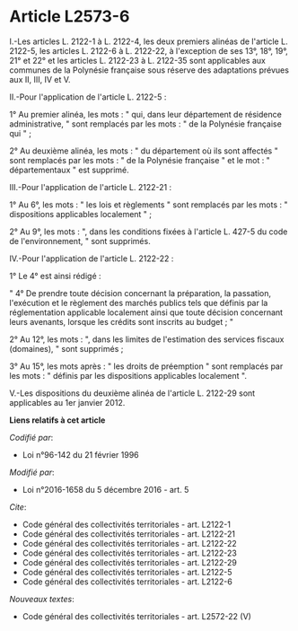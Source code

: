 # Article L2573-6

I.-Les articles L. 2122-1 à L. 2122-4, les deux premiers alinéas de l'article L. 2122-5, les articles L. 2122-6 à L. 2122-22,
à l'exception de ses 13°, 18°, 19°, 21° et 22° et les articles L. 2122-23 à L. 2122-35 sont applicables aux communes de la
Polynésie française sous réserve des adaptations prévues aux II, III, IV et V. 

II.-Pour l'application de l'article L. 2122-5 : 

1° Au premier alinéa, les mots : " qui, dans leur département de résidence administrative, " sont remplacés par les mots : "
de la Polynésie française qui " ; 

2° Au deuxième alinéa, les mots : " du département où ils sont affectés " sont remplacés par les mots : " de la Polynésie
française " et le mot : " départementaux " est supprimé. 

III.-Pour l'application de l'article L. 2122-21 : 

1° Au 6°, les mots : " les lois et règlements " sont remplacés par les mots : " dispositions applicables localement " ; 

2° Au 9°, les mots : ", dans les conditions fixées à l'article L. 427-5 du code de l'environnement, " sont supprimés. 

IV.-Pour l'application de l'article L. 2122-22 : 

1° Le 4° est ainsi rédigé : 

" 4° De prendre toute décision concernant la préparation, la passation, l'exécution et le règlement des marchés publics tels
que définis par la réglementation applicable localement ainsi que toute décision concernant leurs avenants, lorsque les
crédits sont inscrits au budget ; " 

2° Au 12°, les mots : ", dans les limites de l'estimation des services fiscaux (domaines), " sont supprimés ; 

3° Au 15°, les mots après : " les droits de préemption " sont remplacés par les mots : " définis par les dispositions
applicables localement ". 

V.-Les dispositions du deuxième alinéa de l'article L. 2122-29 sont applicables au 1er janvier 2012.

**Liens relatifs à cet article**

_Codifié par_:

  - Loi n°96-142 du 21 février 1996

_Modifié par_:

  - Loi n°2016-1658 du 5 décembre 2016 - art. 5

_Cite_:

  - Code général des collectivités territoriales - art. L2122-1
  - Code général des collectivités territoriales - art. L2122-21
  - Code général des collectivités territoriales - art. L2122-22
  - Code général des collectivités territoriales - art. L2122-23
  - Code général des collectivités territoriales - art. L2122-29
  - Code général des collectivités territoriales - art. L2122-5
  - Code général des collectivités territoriales - art. L2122-6

_Nouveaux textes_:

  - Code général des collectivités territoriales - art. L2572-22 (V)
